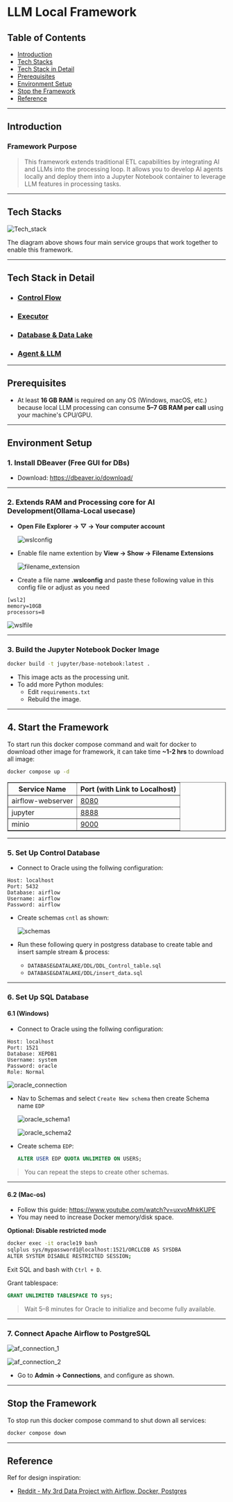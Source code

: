 
# LLM Local Framework

## Table of Contents
- [Introduction](#introduction)
- [Tech Stacks](#tech-stacks)
- [Tech Stack in Detail](#tech-stack-in-detail)
- [Prerequisites](#prerequisites)
- [Environment Setup](#environment-setup)
- [Stop the Framework](#stop-the-framework)
- [Reference](#reference)

---

## Introduction

### Framework Purpose

> This framework extends traditional ETL capabilities by integrating AI and LLMs into the processing loop. It allows you to develop AI agents locally and deploy them into a Jupyter Notebook container to leverage LLM features in processing tasks.

---

## Tech Stacks

![Tech_stack](resource/iamges/main/Tech_stack.png "Tech Stack")

The diagram above shows four main service groups that work together to enable this framework.

---

## Tech Stack in Detail

- ### [Control Flow](dags/README.md)
- ### [Executor](NOTEBOOKS/README.md)
- ### [Database & Data Lake](DATABASE&DATALAKE\README.md)
- ### [Agent & LLM](ADK/README.md)

---

## Prerequisites

- At least **16 GB RAM** is required on any OS (Windows, macOS, etc.) because local LLM processing can consume **5–7 GB RAM per call** using your machine's CPU/GPU.

---

## Environment Setup

### 1. Install DBeaver (Free GUI for DBs)
- Download: https://dbeaver.io/download/

---

### 2. Extends RAM and Processing core for AI Development(Ollama-Local usecase)
-  **Open File Explorer → ▽ → Your computer account**

   ![wslconfig](resource/iamges/main/wslconfig.png "wslconfig")

-  Enable file name extention by **View → Show → Filename Extensions**

   ![filename_extension](resource/iamges/main/filename_extension.png "filename_extension")

-  Create a file name **.wslconfig** and paste these following value in this config file or adjust as you need
```
[wsl2]
memory=10GB
processors=8
```
   ![wslfile](resource/iamges/main/wslfile.png "wslfile")

---

### 3. Build the Jupyter Notebook Docker Image

```bash
docker build -t jupyter/base-notebook:latest .
```

- This image acts as the processing unit.
- To add more Python modules:
  - Edit `requirements.txt`
  - Rebuild the image.

---

## 4. Start the Framework

To start run this docker compose command and wait for docker to download other image for framework, it can take time **~1-2 hrs** to download all image:
```bash
docker compose up -d
```

<table border="1">
  <tr>
    <th><strong>Service Name</strong></th>
    <th><strong>Port (with Link to Localhost)</strong></th>
  </tr>
  <tr>
    <td>airflow-webserver</td>
    <td><a href="http://localhost:8080">8080</a></td>
  </tr>
  <tr>
    <td>jupyter</td>
    <td><a href="http://localhost:8888">8888</a></td>
  </tr>
  <tr>
    <td>minio</td>
    <td><a href="http://localhost:9000">9000</a></td>
  </tr>
</table>


--- 

### 5. Set Up Control Database

- Connect to Oracle using the follwing configuration: 

```
Host: localhost
Port: 5432
Database: airflow
Username: airflow
Password: airflow
```

- Create schemas `cntl` as shown:

  ![schemas](resource/iamges/main/schemas.png "Schemas")

- Run these following query in postgress database to create table and insert sample stream & process:
  - `DATABASE&DATALAKE/DDL/DDL_Control_table.sql`
  - `DATABASE&DATALAKE/DDL/insert_data.sql`

---

### 6. Set Up SQL Database 

#### 6.1 (Windows)

- Connect to Oracle using the follwing configuration: 

```
Host: localhost
Port: 1521
Database: XEPDB1
Username: system
Password: oracle
Role: Normal
```

  ![oracle_connection](resource/iamges/main/oracle_connection.png "Oracle Connection")

- Nav to Schemas and select `Create New schema` then create Schema name `EDP`

  ![oracle_schema1](resource/iamges/main/oracle_schema1.png "Oracle Schema 1")

  ![oracle_schema2](resource/iamges/main/oracle_schema2.png "Oracle Schema 2")

- Create schema `EDP`:
  ```sql
  ALTER USER EDP QUOTA UNLIMITED ON USERS;
  ```

> You can repeat the steps to create other schemas.

---

#### 6.2 (Mac-os)

- Follow this guide: https://www.youtube.com/watch?v=uxvoMhkKUPE
- You may need to increase Docker memory/disk space.

**Optional: Disable restricted mode**
```bash
docker exec -it oracle19 bash
sqlplus sys/mypassword1@localhost:1521/ORCLCDB AS SYSDBA
ALTER SYSTEM DISABLE RESTRICTED SESSION;
```
Exit SQL and bash with `Ctrl + D`.

Grant tablespace:
```sql
GRANT UNLIMITED TABLESPACE TO sys;
```

> Wait 5–8 minutes for Oracle to initialize and become fully available.

---

### 7. Connect Apache Airflow to PostgreSQL

  ![af_connection_1](resource/iamges/main/af_connection_1.png "Airflow Connection 1")
  
  ![af_connection_2](resource/iamges/main/af_connection_2.png "Airflow Connection 2")

- Go to **Admin → Connections**, and configure as shown.

---






## Stop the Framework


To stop run this docker compose command to shut down all services:
```bash
docker compose down
```

---

## Reference

Ref for design inspiration:  
- [Reddit - My 3rd Data Project with Airflow, Docker, Postgres](https://www.reddit.com/r/dataengineering/comments/124wcjb/my_3rd_data_project_with_airflow_docker_postgres/)

















